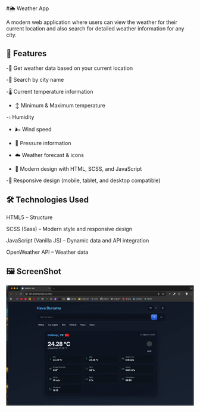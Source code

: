 #🌦️ Weather App

A modern web application where users can view the weather for their current location and also search for detailed weather information for any city.

## 🚀 Features

-📍 Get weather data based on your current location

-🔎 Search by city name

-🌡️ Current temperature information

- ↕️ Minimum & Maximum temperature

-💧 Humidity

- 🌬️ Wind speed

- 🔽 Pressure information

- ☁️ Weather forecast & icons

- 🎨 Modern design with HTML, SCSS, and JavaScript

-📱 Responsive design (mobile, tablet, and desktop compatible)

## 🛠️ Technologies Used

HTML5 – Structure

SCSS (Sass) – Modern style and responsive design

JavaScript (Vanilla JS) – Dynamic data and API integration

OpenWeather API – Weather data

## 🖼️ ScreenShot

<img src="weather.gif" />
